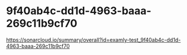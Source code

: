 # 9f40ab4c-dd1d-4963-baaa-269c11b9cf70
https://sonarcloud.io/summary/overall?id=examly-test_9f40ab4c-dd1d-4963-baaa-269c11b9cf70
